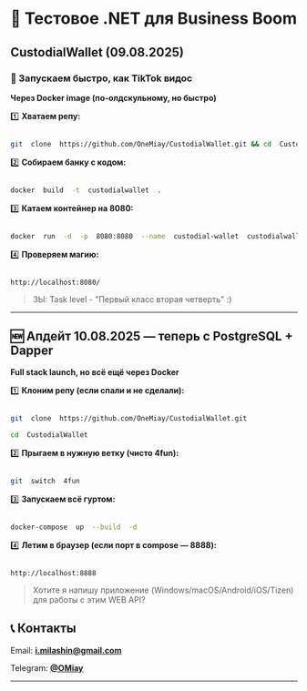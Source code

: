 ﻿# 🚀 Тестовое .NET для **Business Boom**

  

## CustodialWallet (09.08.2025)

  

### 📌 Запускаем быстро, как TikTok видос

**Через Docker image (по-олдскульному, но быстро)**

  

1️⃣ **Хватаем репу:**

```bash

git  clone  https://github.com/OneMiay/CustodialWallet.git && cd  CustodialWallet

```
  

2️⃣ **Собираем банку с кодом:**

```bash

docker  build  -t  custodialwallet  .

```

  

3️⃣ **Катаем контейнер на 8080:**

```bash

docker  run  -d  -p  8080:8080  --name  custodial-wallet  custodialwallet

```

  

4️⃣ **Проверяем магию:**

```

http://localhost:8080/

```

  > ЗЫ: Task level - "Первый класс вторая четверть" :)

---

  

## 🆕 Апдейт 10.08.2025 — теперь с PostgreSQL + Dapper

**Full stack launch, но всё ещё через Docker**

  

1️⃣ **Клоним репу (если спали и не сделали):**

```bash

git  clone  https://github.com/OneMiay/CustodialWallet.git

cd  CustodialWallet

```

  

2️⃣ **Прыгаем в нужную ветку (чисто 4fun):**

```bash

git  switch  4fun

```

  

3️⃣ **Запускаем всё гуртом:**

```bash

docker-compose  up  --build  -d

```

  

4️⃣ **Летим в браузер (если порт в compose — 8888):**

```

http://localhost:8888

```

> Хотите я напишу приложение (Windows/macOS/Android/iOS/Tizen) для работы с этим WEB API?



## 📞 Контакты

Email: **i.milashin@gmail.com**

Telegram: **[@OMiay](https://t.me/OMiay)**

  

---
